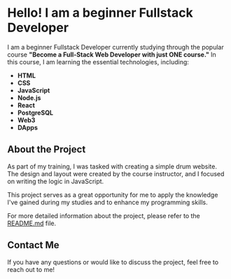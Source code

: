 # Hello! I am a beginner Fullstack Developer

I am a beginner Fullstack Developer currently studying through the popular course **"Become a Full-Stack Web Developer with just ONE course."** In this course, I am learning the essential technologies, including:

- **HTML**
- **CSS**
- **JavaScript**
- **Node.js**
- **React**
- **PostgreSQL**
- **Web3**
- **DApps**

## About the Project

As part of my training, I was tasked with creating a simple drum website. The design and layout were created by the course instructor, and I focused on writing the logic in JavaScript.

This project serves as a great opportunity for me to apply the knowledge I've gained during my studies and to enhance my programming skills.

For more detailed information about the project, please refer to the [README.md](README.md) file.

## Contact Me

If you have any questions or would like to discuss the project, feel free to reach out to me!
